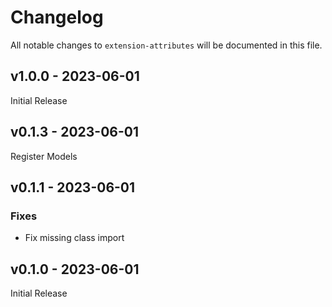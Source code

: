 # Changelog

All notable changes to `extension-attributes` will be documented in this file.

## v1.0.0 - 2023-06-01

Initial Release

## v0.1.3 - 2023-06-01

Register Models

## v0.1.1 - 2023-06-01

### Fixes

- Fix missing class import

## v0.1.0 - 2023-06-01

Initial Release
